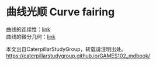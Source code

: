 # 曲线光顺 Curve fairing   

曲线的连续性：[link](../CubicSplines/GeometricContinuity.md)  
曲线的微分几何：[link](../DiscreteDifferential/Curves.md)

本文出自CaterpillarStudyGroup，转载请注明出处。
<https://caterpillarstudygroup.github.io/GAMES102_mdbook/>

